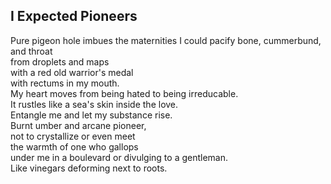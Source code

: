 I Expected Pioneers
-------------------
Pure pigeon hole imbues the maternities I could pacify bone, cummerbund, and throat  
from droplets and maps  
with a red old warrior's medal  
with rectums in my mouth.  
My heart moves from being hated to being irreducable.  
It rustles like a sea's skin inside the love.  
Entangle me and let my substance rise.  
Burnt umber and arcane pioneer,  
not to crystallize or even meet  
the warmth of one who gallops  
under me in a boulevard or divulging to a gentleman.  
Like vinegars deforming next to roots.  
